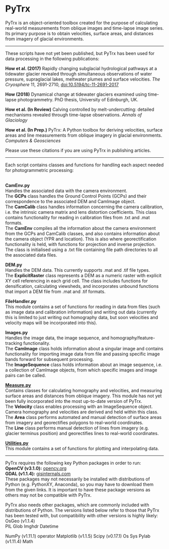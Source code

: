 # PyTrx
PyTrx is an object-oriented toolbox created for the purpose of calculating real-world measurements from oblique images and time-lapse image series. Its primary purpose is to obtain velocities, surface areas, and distances from imagery of glacial environments.<br>
<hr>

These scripts have not yet been published, but PyTrx has been used for data processing in the following publications: <br>

<b>How et al. (2017)</b> Rapidly changing subglacial hydrological pathways at a tidewater glacier revealed through simultaneous observations of water pressure, supraglacial lakes, meltwater plumes and surface velocities. <i>The Cryosphere</i> 11, 2691-2710, <a href="https://doi.org/10.5194/tc-11-2691-2017">doi:10.5194/tc-11-2691-2017</a><br>

<b>How (2018)</b> Dynamical change at tidewater glaciers examined using time-lapse photogrammetry. PhD thesis, University of Edinburgh, UK.<br>

<b>How et al. (In Review)</b> Calving controlled by melt-undercutting: detailed mechanisms revealed through time-lapse observations. <i>Annals of Glaciology</i><br>

<b>How et al. (In Prep.)</b> PyTrx: A Python toolbox for deriving velocities, surface areas and line measurements from oblique imagery in glacial environments. <i>Computers & Geosciences</i><br>

Please use these citations if you are using PyTrx in publishing articles. <br>
<hr>
Each script contains classes and functions for handling each aspect needed for photogrammetric processing:<br><br>

<b>CamEnv.py</b><br>
Handles the associated data with the camera environment.<br>
The <b>GCPs</b> class handles the Ground Control Points (GCPs) and their correspondence to the associated DEM and CamImage object.<br>
The <b>CamCalib</b> class handles information concerning the camera calibration, i.e. the intrinsic camera matrix and lens distortion coefficients. This class contains functionality for reading in calibration files from .txt and .mat formats.<br>
The <b>CamEnv</b> compiles all the information about the camera environment from the GCPs and CamCalib classes, and also contains information about the camera object (YPR and location). This is also where georectification functionality is held, with functions for projection and inverse projection. The class is initialised using a .txt file containing file path directories to all the associated data files.<br>

<b>DEM.py</b><br>
Handles the DEM data. This currently supports .mat and .tif file types.<br>
The <b>ExplicitRaster</b> class represents a DEM as a numeric raster with explicit XY cell referencing in each grid cell. The class includes functions for densification, calculating viewsheds, and incorporates unbound functions that import a DEM file from .mat and .tif formats.<br>

<b>FileHandler.py</b><br>
This module contains a set of functions for reading in data from files (such as image data and calibration information) and writing out data (currently this is limited to just writing out homography data, but soon velocities and velocity maps will be incorporated into this).<br>

<b>Images.py</b><br>
Handles the image data, the image sequence, and homography/feature-tracking functionality.<br> 
The <b>CamImage</b> class holds information about a singular image and contains functionality for importing image data from file and passing specific image bands forward for subsequent processing.<br>
The <b>ImageSequence</b> class holds information about an image sequence, i.e. a collection of CamImage objects, from which specific images and image pairs can be called.<br>

<b><u>Measure.py</b></u><br>
Contains classes for calculating homography and velocities, and measuring surface areas and distances from oblique imagery. This module has not yet been fully incorporated into the most up-to-date version of PyTrx.<br>
The <b>Velocity</b> class enables processing with an ImageSequence object. Camera homography and velocities are derived and held within this class.<br>
The <b>Area</b> class performs automated and manual detection of surface areas from imagery and georectifies polygons to real-world coordinates.<br>
The <b>Line</b> class performs manual detection of lines from imagery (e.g. glacier terminus position) and georectifies lines to real-world coordinates. <br>

<b><u>Utilities.py</b></u><br>
This module contains a set of functions for plotting and interpolating data.<br>
<hr>

PyTrx requires the following key Python packages in order to run: <br>
<b>OpenCV (v3.1.0):</b> <a href="https://opencv.org/releases.html">opencv.org</a><br>
<b>GDAL (v1.1.4):</b> <a href="http://www.gisinternals.com/archive.php">gisinternals.com</a><br>
These packages may not necessarily be installed with distributions of Python (e.g. PythonXY, Anaconda), so you may have to download them from the given links. It is important to have these package versions as others may not be compatible with PyTrx. <br>

PyTrx also needs other packages, which are commonly included with distributions of Python. The versions listed below refer to those that PyTrx has been tested with, but compatibility with other versions is highly likely: <br> 
OsGeo (v1.1.4) <br>
PIL
Glob
Imghdr
Datetime

NumPy (v1.11.1)
operator
Matplotlib (v1.1.5)
Scipy (v0.17.1)
Os
Sys
Pylab (v1.11.4)
Math



